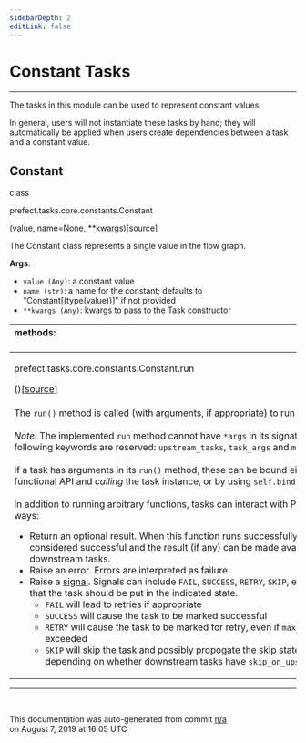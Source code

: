 ```yaml
---
sidebarDepth: 2
editLink: false
---
```

# Constant Tasks
---
The tasks in this module can be used to represent constant values.

In general, users will not instantiate these tasks by hand; they will automatically be
applied when users create dependencies between a task and a constant value.
 ## Constant
 <div class='class-sig' id='prefect-tasks-core-constants-constant'><p class="prefect-sig">class </p><p class="prefect-class">prefect.tasks.core.constants.Constant</p>(value, name=None, **kwargs)<span class="source"><a href="https://github.com/PrefectHQ/prefect/blob/master/src/prefect/tasks/core/constants.py#L13">[source]</a></span></div>

The Constant class represents a single value in the flow graph.

**Args**:     <ul class="args"><li class="args">`value (Any)`: a constant value     </li><li class="args">`name (str)`: a name for the constant; defaults to "Constant[(type(value))]"         if not provided     </li><li class="args">`**kwargs (Any)`: kwargs to pass to the Task constructor</li></ul>

|methods: &nbsp;&nbsp;&nbsp;&nbsp;&nbsp;&nbsp;&nbsp;&nbsp;&nbsp;&nbsp;&nbsp;&nbsp;&nbsp;&nbsp;&nbsp;&nbsp;&nbsp;&nbsp;&nbsp;&nbsp;&nbsp;&nbsp;&nbsp;&nbsp;&nbsp;&nbsp;&nbsp;&nbsp;&nbsp;&nbsp;&nbsp;&nbsp;&nbsp;&nbsp;&nbsp;&nbsp;&nbsp;&nbsp;&nbsp;&nbsp;&nbsp;&nbsp;&nbsp;&nbsp;&nbsp;&nbsp;&nbsp;&nbsp;&nbsp;&nbsp;&nbsp;&nbsp;&nbsp;&nbsp;&nbsp;&nbsp;&nbsp;&nbsp;&nbsp;&nbsp;&nbsp;&nbsp;&nbsp;&nbsp;&nbsp;&nbsp;&nbsp;&nbsp;&nbsp;&nbsp;&nbsp;&nbsp;&nbsp;&nbsp;&nbsp;&nbsp;&nbsp;&nbsp;&nbsp;&nbsp;&nbsp;&nbsp;&nbsp;&nbsp;&nbsp;&nbsp;&nbsp;&nbsp;&nbsp;&nbsp;&nbsp;&nbsp;&nbsp;&nbsp;&nbsp;&nbsp;&nbsp;&nbsp;&nbsp;&nbsp;&nbsp;&nbsp;&nbsp;&nbsp;&nbsp;&nbsp;&nbsp;&nbsp;&nbsp;&nbsp;&nbsp;&nbsp;&nbsp;&nbsp;&nbsp;&nbsp;&nbsp;&nbsp;&nbsp;&nbsp;&nbsp;&nbsp;&nbsp;&nbsp;&nbsp;&nbsp;&nbsp;&nbsp;&nbsp;&nbsp;&nbsp;&nbsp;&nbsp;&nbsp;&nbsp;&nbsp;&nbsp;&nbsp;&nbsp;&nbsp;&nbsp;&nbsp;&nbsp;&nbsp;&nbsp;&nbsp;&nbsp;&nbsp;&nbsp;&nbsp;|
|:----|
 | <div class='method-sig' id='prefect-tasks-core-constants-constant-run'><p class="prefect-class">prefect.tasks.core.constants.Constant.run</p>()<span class="source"><a href="https://github.com/PrefectHQ/prefect/blob/master/src/prefect/tasks/core/constants.py#L35">[source]</a></span></div>
<p class="methods">The `run()` method is called (with arguments, if appropriate) to run a task.<br><br>*Note:* The implemented `run` method cannot have `*args` in its signature. In addition, the following keywords are reserved: `upstream_tasks`, `task_args` and `mapped`.<br><br>If a task has arguments in its `run()` method, these can be bound either by using the functional API and _calling_ the task instance, or by using `self.bind` directly.<br><br>In addition to running arbitrary functions, tasks can interact with Prefect in a few ways: <ul><li> Return an optional result. When this function runs successfully,     the task is considered successful and the result (if any) can be     made available to downstream tasks. </li> <li> Raise an error. Errors are interpreted as failure. </li> <li> Raise a [signal](../engine/signals.html). Signals can include `FAIL`, `SUCCESS`, `RETRY`, `SKIP`, etc.     and indicate that the task should be put in the indicated state.         <ul>         <li> `FAIL` will lead to retries if appropriate </li>         <li> `SUCCESS` will cause the task to be marked successful </li>         <li> `RETRY` will cause the task to be marked for retry, even if `max_retries`             has been exceeded </li>         <li> `SKIP` will skip the task and possibly propogate the skip state through the             flow, depending on whether downstream tasks have `skip_on_upstream_skip=True`. </li></ul> </li></ul></p>|

---
<br>


<p class="auto-gen">This documentation was auto-generated from commit <a href='https://github.com/PrefectHQ/prefect/commit/n/a'>n/a</a> </br>on August 7, 2019 at 16:05 UTC</p>